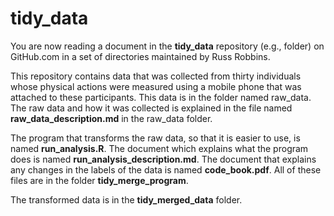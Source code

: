 tidy_data
========

You are now reading a document in the **tidy_data** repository (e.g., folder) on GitHub.com in a set of directories maintained by Russ Robbins.

This repository contains data that was collected from thirty individuals whose physical actions were measured using a mobile phone that was attached to these participants. This data is in the folder named raw_data. The raw data and how it was collected is explained in the file named **raw_data_description.md** in the raw_data folder. 

The program that transforms the raw data, so that it is easier to use, is named **run_analysis.R**. The document which explains what the program does is named **run_analysis_description.md**. The document that explains any changes in the labels of the data is named **code_book.pdf**. All of these files are in the folder **tidy_merge_program**.

The transformed data is in the **tidy_merged_data** folder.



